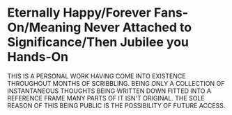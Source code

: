 # Eternally Happy/Forever Fans-On/Meaning Never Attached to Significance/Then Jubilee you Hands-On

THIS IS A PERSONAL WORK HAVING COME INTO EXISTENCE THROUGHOUT MONTHS OF SCRIBBLING. BEING ONLY A COLLECTION OF INSTANTANEOUS THOUGHTS BEING WRITTEN DOWN FITTED INTO A REFERENCE FRAME MANY PARTS OF IT ISN'T ORIGINAL. THE SOLE REASON OF THIS BEING PUBLIC IS THE POSSIBILITY OF FUTURE ACCESS.
